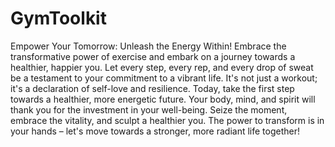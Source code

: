 # GymToolkit
Empower Your Tomorrow: Unleash the Energy Within! Embrace the transformative power of exercise and embark on a journey towards a healthier, happier you. Let every step, every rep, and every drop of sweat be a testament to your commitment to a vibrant life. It's not just a workout; it's a declaration of self-love and resilience. Today, take the first step towards a healthier, more energetic future. Your body, mind, and spirit will thank you for the investment in your well-being. Seize the moment, embrace the vitality, and sculpt a healthier you. The power to transform is in your hands – let's move towards a stronger, more radiant life together!
